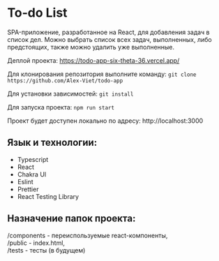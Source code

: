 # To-do List
SPA-приложение, разработанное на React, для добавления задач в список дел. Можно выбрать список всех задач, выполненных, либо предстоящих, также можно удалить уже выполненные.

Деплой проекта: https://todo-app-six-theta-36.vercel.app/

Для клонирования репозитория выполните команду:
`git clone https://github.com/Alex-Viet/todo-app`

Для установки зависимостей:
`git install`

Для запуска проекта:
`npm run start`

Проект будет доступен локально по адресу: http://localhost:3000

## Язык и технологии:
- Typescript
- React
- Chakra UI
- Eslint
- Prettier
- React Testing Library

## Назначение папок проекта:
/components - переиспользуемые react-компоненты,<br>
/public - index.html,<br>
/tests - тесты (в будущем)<br>
